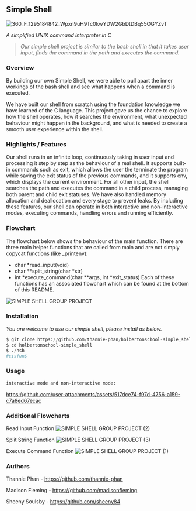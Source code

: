 ## Simple Shell
![360_F_1295184842_Wpxn9uH9Tc0kwYDW2GbDtDBq55OGYZvT](https://github.com/user-attachments/assets/d45ea5a3-59fa-4f27-b910-00ba007d40e4)


*A simplified UNIX command interpreter in C*

>*Our simple shell project is similar to the bash shell in that it takes user input, finds the command in the path and executes the command.*


### Overview

By building our own Simple Shell, we were able to pull apart the inner workings of the bash shell and see what happens when a command is executed. 

We have built our shell from scratch using the foundation knowledge we have learned of the C language. This project gave us the chance to explore how the shell operates, how it searches the environment, what unexpected behaviour might happen in the background, and what is needed to create a smooth user experience within the shell.


### Highlights / Features

Our shell runs in an infinite loop, continuously taking in user input and processing it step by step as the behaviour of a real shell. It supports built-in commands such as exit, which allows the user the terminate the program while saving the exit status of the previous commands, and it supports env, which displays the current environment. For all other input, the shell searches the path and executes the command in a child process, managing both parent and child exit statuses. We have also handled memory allocation and deallocation and every stage to prevent leaks. By including these features, our shell can operate in both interactive and non-interactive modes, executing commands, handling errors and running efficiently.


### Flowchart
The flowchart below shows the behaviour of the main function. There are three main helper functions that are called from main and are not simply copycat functions (like _printenv):
- char *read_input(void)
- char **split_string(char *str)
- int *execute_command(char **args, int *exit_status)
Each of these functions has an associated flowchart which can be found at the bottom of this README.

![SIMPLE SHELL GROUP PROJECT](https://github.com/user-attachments/assets/7efb8033-68b6-4274-9432-a5e23bfb834d)


### Installation

*You are welcome to use our simple shell, please install as below.*

```py
$ git clone https://github.com/thannie-phan/holbertonschool-simple_shell.git
$ cd holbertonschool-simple_shell
$ ./hsh
#cisfun$
```


### Usage

```bash
interactive mode and non-interactive mode:
```

https://github.com/user-attachments/assets/517dce74-f97d-4756-a159-c7a8ed67ecac


### Additional Flowcharts
Read Input Function
![SIMPLE SHELL GROUP PROJECT (2)](https://github.com/user-attachments/assets/ce58c45e-7c55-48c0-ad3b-d20721e139f0)

Split String Function
![SIMPLE SHELL GROUP PROJECT (3)](https://github.com/user-attachments/assets/8b95f018-21be-4e68-ae76-e5eba278cdc7)

Execute Command Function
![SIMPLE SHELL GROUP PROJECT (1)](https://github.com/user-attachments/assets/6e9c2d55-6e57-4570-9255-3c0cf541085f)


### Authors

Thannie Phan - https://github.com/thannie-phan

Madison Fleming - https://github.com/madisonfleming

Sheeny Soulsby - https://github.com/sheeny84
